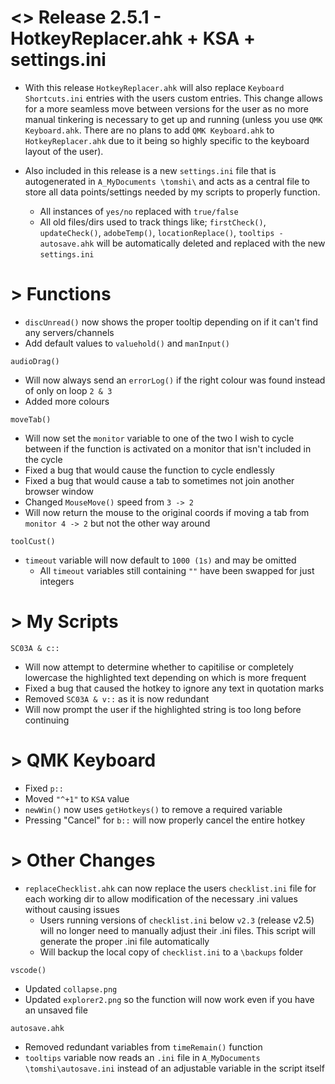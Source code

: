 # <> Release 2.5.1 - HotkeyReplacer.ahk + KSA + settings.ini
- With this release `HotkeyReplacer.ahk` will also replace `Keyboard Shortcuts.ini` entries with the users custom entries. This change allows for a more seamless move between versions for the user as no more manual tinkering is necessary to get up and running (unless you use `QMK Keyboard.ahk`. There are no plans to add `QMK Keyboard.ahk` to `HotkeyReplacer.ahk` due to it being so highly specific to the keyboard layout of the user).

- Also included in this release is a new `settings.ini` file that is autogenerated in `A_MyDocuments \tomshi\` and acts as a central file to store all data points/settings needed by my scripts to properly function.
    - All instances of `yes/no` replaced with `true/false`
    - All old files/dirs used to track things like; `firstCheck()`, `updateCheck()`, `adobeTemp()`, `locationReplace()`, `tooltips - autosave.ahk` will be automatically deleted and replaced with the new `settings.ini`

# > Functions
- `discUnread()` now shows the proper tooltip depending on if it can't find any servers/channels
- Add default values to `valuehold()` and `manInput()`

`audioDrag()`
- Will now always send an `errorLog()` if the right colour was found instead of only on loop `2 & 3`
- Added more colours

`moveTab()` 
- Will now set the `monitor` variable to one of the two I wish to cycle between if the function is activated on a monitor that isn't included in the cycle
- Fixed a bug that would cause the function to cycle endlessly
- Fixed a bug that would cause a tab to sometimes not join another browser window
- Changed `MouseMove()` speed from `3 -> 2`
- Will now return the mouse to the original coords if moving a tab from `monitor 4 -> 2` but not the other way around

`toolCust()`
- `timeout` variable will now default to `1000 (1s)` and may be omitted
    - All `timeout` variables still containing `""` have been swapped for just integers

# > My Scripts
`SC03A & c::`
- Will now attempt to determine whether to capitilise or completely lowercase the highlighted text depending on which is more frequent
- Fixed a bug that caused the hotkey to ignore any text in quotation marks
- Removed `SC03A & v::` as it is now redundant
- Will now prompt the user if the highlighted string is too long before continuing

# > QMK Keyboard
- Fixed `p::`
- Moved `"^+1"` to `KSA` value
- `newWin()` now uses `getHotkeys()` to remove a required variable
- Pressing "Cancel" for `b::` will now properly cancel the entire hotkey

# > Other Changes
- `replaceChecklist.ahk` can now replace the users `checklist.ini` file for each working dir to allow modification of the necessary .ini values without causing issues
    - Users running versions of `checklist.ini` below `v2.3` (release v2.5) will no longer need to manually adjust their .ini files. This script will generate the proper .ini file automatically
    - Will backup the local copy of `checklist.ini` to a `\backups` folder

`vscode()`
- Updated `collapse.png`
- Updated `explorer2.png` so the function will now work even if you have an unsaved file

`autosave.ahk`
- Removed redundant variables from `timeRemain()` function
- `tooltips` variable now reads an `.ini` file in `A_MyDocuments \tomshi\autosave.ini` instead of an adjustable variable in the script itself